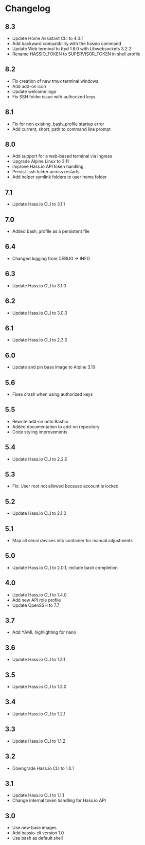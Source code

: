 # Changelog

## 8.3

- Update Home Assistant CLI to 4.0.1
- Add backward compatibility with the hassio command
- Update Web terminal to ttyd 1.6.0 with Libwebsockets 3.2.2
- Rename HASSIO_TOKEN to SUPERVISOR_TOKEN in shell profile

## 8.2

- Fix creation of new tmux terminal windows
- Add add-on icon
- Update welcome logo
- Fix SSH folder issue with authorized keys

## 8.1

- Fix for non existing .bash_profile startup error
- Add current, short, path to command line prompt

## 8.0

- Add support for a web-based terminal via Ingress
- Upgrade Alpine Linux to 3.11
- Improve Hass.io API token handling
- Persist .ssh folder across restarts
- Add helper symlink folders to user home folder

## 7.1

- Update Hass.io CLI to 3.1.1

## 7.0

- Added bash_profile as a persistent file

## 6.4

- Changed logging from DEBUG -> INFO

## 6.3

- Update Hass.io CLI to 3.1.0

## 6.2

- Update Hass.io CLI to 3.0.0

## 6.1

- Update Hass.io CLI to 2.3.0

## 6.0

- Update and pin base image to Alpine 3.10

## 5.6

- Fixes crash when using authorized keys

## 5.5

- Rewrite add-on onto Bashio
- Added documentation to add-on repository
- Code styling improvements

## 5.4

- Update Hass.io CLI to 2.2.0

## 5.3

- Fix: User root not allowed because account is locked

## 5.2

- Update Hass.io CLI to 2.1.0

## 5.1

- Map all serial devices into container for manual adjustments

## 5.0

- Update Hass.io CLI to 2.0.1, include bash completion

## 4.0

- Update Hass.io CLI to 1.4.0
- Add new API role profile
- Update OpenSSH to 7.7

## 3.7

- Add YAML highlighting for nano

## 3.6

- Update Hass.io CLI to 1.3.1

## 3.5

- Update Hass.io CLI to 1.3.0

## 3.4

- Update Hass.io CLI to 1.2.1

## 3.3

- Update Hass.io CLI to 1.1.2

## 3.2

- Downgrade Hass.io CLI to 1.0.1

## 3.1

- Update Hass.io CLI to 1.1.1
- Change internal token handling for Hass.io API

## 3.0

- Use new base images
- Add hassio-cli version 1.0
- Use bash as default shell

